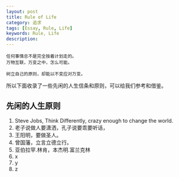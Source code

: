 ```yaml
---
layout: post
title: Rule of Life
category: 追求
tags: [Essay, Rule, Life]
keywords: Rule, Life
description:
---
```


```
任何事情总不是完全按着计划走的。
万物互联，万变之中，怎么可能。

树立自己的原则，却能以不变应对万变。
```

所以下面收录了一些先闲的人生信条和原则，可以给我们参考和借鉴。

## 先闲的人生原则

1. Steve Jobs, Think Differently, crazy enough to change the world.
2. 老子说做人要潇洒，孔子说要乖要听话，
3. 王阳明，要做圣人。
4. 曾国藩，立言立德立行。
5. 亚伯拉罕.林肯，本杰明.富兰克林
6. x
7. y
8. z
